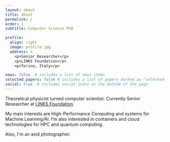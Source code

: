 ```yaml
---
layout: about
title: about
permalink: /
order: 1
subtitle: Computer Science PhD

profile:
  align: right
  image: profile.jpg
  address: >
    <p>Senior Researcher</p>
    <p>LINKS Foundation</p>
    <p>Torino, Italy</p>

news: false  # includes a list of news items
selected_papers: false # includes a list of papers marked as "selected={true}"
social: true  # includes social icons at the bottom of the page
---
```


Theoretical physicist turned computer scientist. Currently Senior Researcher at [LINKS Foundation](https://linksfoundation.com/en/).

My main interests are High-Performance Computing and systems for Machine Learning/AI. I’m also interested in containers and cloud technologies for HPC and quantum computing.

Also, I'm an avid photographer.